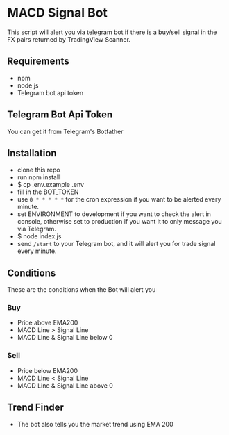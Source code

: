 # MACD Signal Bot

This script will alert you via telegram bot if there is a buy/sell signal in the FX pairs returned by TradingView Scanner.

## Requirements

- npm
- node js
- Telegram bot api token

## Telegram Bot Api Token

You can get it from Telegram's Botfather

## Installation

- clone this repo
- run npm install
- $ cp .env.example .env
- fill in the BOT_TOKEN
- use `0 * * * * *` for the cron expression if you want to be alerted every minute.
- set ENVIRONMENT to development if you want to check the alert in console, otherwise set to production if you want it to only message you via Telegram.
- $ node index.js
- send `/start` to your Telegram bot, and it will alert you for trade signal every minute.

## Conditions

These are the conditions when the Bot will alert you

### Buy

- Price above EMA200
- MACD Line > Signal Line
- MACD Line & Signal Line below 0

### Sell

- Price below EMA200
- MACD Line < Signal Line
- MACD Line & Signal Line above 0

## Trend Finder

- The bot also tells you the market trend using EMA 200
